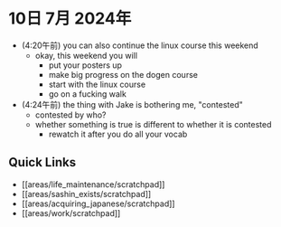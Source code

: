# 10日 7月 2024年
- (4:20午前) you can also continue the linux course this weekend
  - okay, this weekend you will
    - put your posters up
    - make big progress on the dogen course
    - start with the linux course
    - go on a fucking walk
- (4:24午前) the thing with Jake is bothering me, "contested"
  - contested by who?
  - whether something is true is different to whether it is contested
    - rewatch it after you do all your vocab

 



## Quick Links
- [[areas/life_maintenance/scratchpad]]
- [[areas/sashin_exists/scratchpad]]
- [[areas/acquiring_japanese/scratchpad]]
- [[areas/work/scratchpad]]

